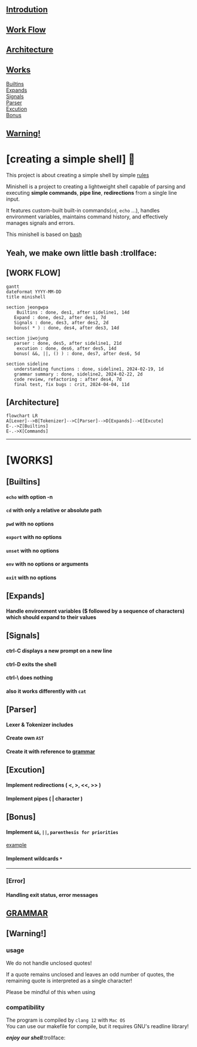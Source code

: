 ## [Introdution](#creating-a-simple-shell-shell)
## [Work Flow](#work-flow-1)
## [Architecture](#architecture-1)
## [Works](#works-1)
[Builtins](#builtins-1)   
[Expands](#expands-1)   
[Signals](#signals-1)   
[Parser](#parser-1)   
[Excution](#excution-1)   
[Bonus](#bonus-1)   

## [Warning!](#warning-1)

# [creating a simple shell] :shell:

This project is about creating a simple shell by simple [rules](minishell.pdf)   

Minishell is a project to creating a lightweight shell capable of parsing and executing **simple commands**, **pipe line**, **redirections** from a single line input.   

It features custom-built built-in commands(`cd`, `echo` ...), handles environment variables, maintains command history, and effectively manages signals and errors.   

This minishell is based on [bash](https://opensource.apple.com/source/bash/bash-106/doc/bashref.html)   

Yeah, we make own little bash :trollface:
---

## [WORK FLOW]

```mermaid
gantt
dateFormat YYYY-MM-DD
title minishell

section jeongwpa
	Builtins : done, des1, after sideline1, 14d
   Expand : done, des2, after des1, 7d
   Signals : done, des3, after des2, 2d
   bonus( * ) : done, des4, after des3, 14d

section jiwojung
   parser : done, des5, after sideline1, 21d
	excution : done, des6, after des5, 14d
   bonus( &&, ||, () ) : done, des7, after des6, 5d

section sideline
   understanding functions : done, sideline1, 2024-02-19, 1d
   grammar summary : done, sideline2, 2024-02-22, 2d
   code review, refactoring : after des4, 7d
   final test, fix bugs : crit, 2024-04-04, 11d
```

## [Architecture]
```mermaid
flowchart LR
A[Lexer]-->B[Tokenizer]-->C[Parser]-->D[Expands]-->E[Excute]
E-.->Z[Builtins]
E-.->X[Commands]

```

---

# [WORKS]

## [Builtins]

#### **`echo`** with option -n   

#### **`cd`** with only a relative or absolute path

#### **`pwd`** with no options

#### **`export`** with no options

#### **`unset`** with no options

#### **`env`** with no options or arguments

#### **`exit`** with no options

## [Expands]

#### Handle environment variables ($ followed by a sequence of characters) which should expand to their values   

## [Signals]

#### ctrl-C displays a new prompt on a new line   
#### ctrl-D exits the shell   
#### ctrl-\ does nothing   

#### also it works differently with **`cat`**

## [Parser]

#### Lexer & Tokenizer includes

#### Create own `AST`

#### Create it with reference to [grammar](#grammar)   

## [Excution]

#### Implement **redirections** ( <, >, <<, >> )

#### Implement **pipes** ( | character )

## [Bonus]

#### Implement `&&`, `||`, `parenthesis for priorities`   
[example](https://github.com/orgs/shelldivers/discussions/13)

#### Implement wildcards `*`    

---

### [Error]

#### Handling exit status, error messages   

## [GRAMMAR](grammar.md)

## [Warning!]

### usage

We do not handle unclosed quotes!   

If a quote remains unclosed and leaves an odd number of quotes, the remaining quote is interpreted as a single character!   

Please be mindful of this when using   

### compatibility

The program is compiled by `clang 12` with `Mac OS`   
You can use our makefile for compile, but it requires GNU's readline library!

***enjoy our shell***:trollface:




